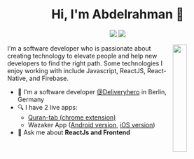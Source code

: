 <h1 align="center">Hi, I'm Abdelrahman 👋</h1>
<p align="center">
    <a href="https://www.linkedin.com/in/abdelrahman-yasser"><img src="https://img.shields.io/badge/linkedin-%230177B5?style=flat&logo=linkedin&logoColor=white"/></a>
    <a href="https://www.facebook.com/abdelrahman.omar"><img src="https://img.shields.io/badge/facebook-%23E4415F?style=flat&logo=facebook&logoColor=white"/></a>
  </p>
  
  <img src="https://github.com/abdelrahmanyasser/abdelrahmanyasser/blob/master/profile-img.png" align="right" width="25%"/>

I'm a software developer who is passionate about creating technology to elevate people and help new developers to find the right path. Some technologies I enjoy working with include Javascript, ReactJS, React-Native, and Firebase.

- 🔭 I'm a software developer [@Deliveryhero](https://www.deliveryhero.com/) in Berlin, Germany
- 🔍 I have 2 live apps: 
  - [Quran-tab (chrome extension)](https://chrome.google.com/webstore/detail/quran-tab/afaihcdgkjebgabomemccdneglknjkdd)
  - Wazaker App ([Android version](https://play.google.com/store/apps/details?id=com.wazakerdailyaya&gl=DE), [iOS version](https://apps.apple.com/app/apple-store/id1453500014))
- 💬 Ask me about **ReactJs and Frontend**
